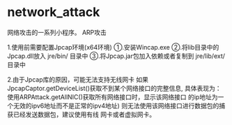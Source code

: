 # network_attack
网络攻击的一系列小程序。
  ARP攻击

1.使用前需要配置Jpcap环境(x64环境)
    ①.安装Wincap.exe
    ②.将lib目录中的Jpcap.dll放入 jre/bin/ 目录中
    ③.将Jpcap.jar包加入依赖或者复制到 jre/lib/ext/ 目录中

2.由于Jpcap库的原因，可能无法支持无线网卡
    如果JpcapCaptor.getDeviceList()获取不到某个网络接口的完整信息,
    具体表现为：
        使用ARPAttack.getAllNIC()获取所有网络接口时，显示该网络接口
        的ip地址为一个无效的ipv6地址而不是正常的ipv4地址)
    则无法使用该网络接口进行数据包的捕获已经发送数据包，建议使用有线
    网卡或者虚拟网卡。
